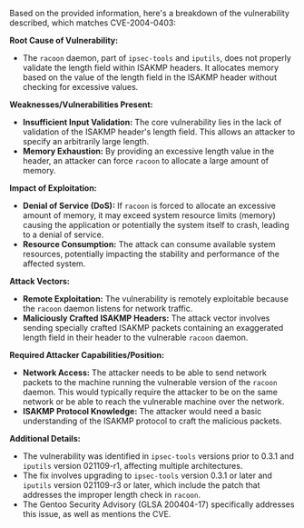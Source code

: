 Based on the provided information, here's a breakdown of the vulnerability described, which matches CVE-2004-0403:

**Root Cause of Vulnerability:**

*   The `racoon` daemon, part of `ipsec-tools` and `iputils`, does not properly validate the length field within ISAKMP headers. It allocates memory based on the value of the length field in the ISAKMP header without checking for excessive values.

**Weaknesses/Vulnerabilities Present:**

*   **Insufficient Input Validation:** The core vulnerability lies in the lack of validation of the ISAKMP header's length field. This allows an attacker to specify an arbitrarily large length.
*   **Memory Exhaustion:** By providing an excessive length value in the header, an attacker can force `racoon` to allocate a large amount of memory.

**Impact of Exploitation:**

*   **Denial of Service (DoS):** If `racoon` is forced to allocate an excessive amount of memory, it may exceed system resource limits (memory) causing the application or potentially the system itself to crash, leading to a denial of service.
*   **Resource Consumption:** The attack can consume available system resources, potentially impacting the stability and performance of the affected system.

**Attack Vectors:**

*   **Remote Exploitation:** The vulnerability is remotely exploitable because the `racoon` daemon listens for network traffic.
*   **Maliciously Crafted ISAKMP Headers:** The attack vector involves sending specially crafted ISAKMP packets containing an exaggerated length field in their header to the vulnerable `racoon` daemon.

**Required Attacker Capabilities/Position:**

*   **Network Access:** The attacker needs to be able to send network packets to the machine running the vulnerable version of the `racoon` daemon. This would typically require the attacker to be on the same network or be able to reach the vulnerable machine over the network.
*   **ISAKMP Protocol Knowledge:** The attacker would need a basic understanding of the ISAKMP protocol to craft the malicious packets.

**Additional Details:**

*   The vulnerability was identified in `ipsec-tools` versions prior to 0.3.1 and `iputils` version 021109-r1, affecting multiple architectures.
*   The fix involves upgrading to `ipsec-tools` version 0.3.1 or later and `iputils` version 021109-r3 or later, which include the patch that addresses the improper length check in `racoon`.
*   The Gentoo Security Advisory (GLSA 200404-17) specifically addresses this issue, as well as mentions the CVE.